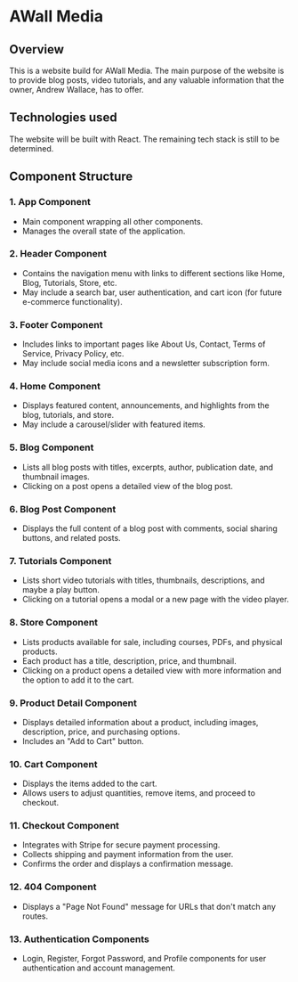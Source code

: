 # AWall Media
## Overview
This is a website build for AWall Media. The main purpose of the website is to provide blog posts, video tutorials, and any valuable information that the owner, Andrew Wallace, has to offer.
## Technologies used
The website will be built with React. The remaining tech stack is still to be determined.

## Component Structure
### 1. App Component
- Main component wrapping all other components.
- Manages the overall state of the application.

### 2. Header Component
- Contains the navigation menu with links to different sections like Home, Blog, Tutorials, Store, etc.
- May include a search bar, user authentication, and cart icon (for future e-commerce functionality).

### 3. Footer Component
- Includes links to important pages like About Us, Contact, Terms of Service, Privacy Policy, etc.
- May include social media icons and a newsletter subscription form.

### 4. Home Component
- Displays featured content, announcements, and highlights from the blog, tutorials, and store.
- May include a carousel/slider with featured items.

### 5. Blog Component
- Lists all blog posts with titles, excerpts, author, publication date, and thumbnail images.
- Clicking on a post opens a detailed view of the blog post.

### 6. Blog Post Component
- Displays the full content of a blog post with comments, social sharing buttons, and related posts.

### 7. Tutorials Component
- Lists short video tutorials with titles, thumbnails, descriptions, and maybe a play button.
- Clicking on a tutorial opens a modal or a new page with the video player.

### 8. Store Component
- Lists products available for sale, including courses, PDFs, and physical products.
- Each product has a title, description, price, and thumbnail.
- Clicking on a product opens a detailed view with more information and the option to add it to the cart.

### 9. Product Detail Component
- Displays detailed information about a product, including images, description, price, and purchasing options.
- Includes an "Add to Cart" button.

### 10. Cart Component
- Displays the items added to the cart.
- Allows users to adjust quantities, remove items, and proceed to checkout.

### 11. Checkout Component
- Integrates with Stripe for secure payment processing.
- Collects shipping and payment information from the user.
- Confirms the order and displays a confirmation message.

### 12. 404 Component
- Displays a "Page Not Found" message for URLs that don't match any routes.

### 13. Authentication Components
- Login, Register, Forgot Password, and Profile components for user authentication and account management.
